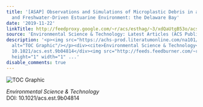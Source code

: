 ```yaml
---
title: '[ASAP] Observations and Simulations of Microplastic Debris in a Tide, Wind,
  and Freshwater-Driven Estuarine Environment: the Delaware Bay'
date: '2019-11-22'
linkTitle: http://feedproxy.google.com/~r/acs/esthag/~3/xdQaUtgB53o/acs.est.9b04814
source: 'Environmental Science & Technology: Latest Articles (ACS Publications)'
description: '<p><img src="https://achs-prod.literatumonline.com/na101/home/literatum/publisher/achs/journals/content/esthag/0/esthag.ahead-of-print/acs.est.9b04814/20191122/images/medium/es9b04814_0006.gif"
  alt="TOC Graphic"/></p><div><cite>Environmental Science & Technology</cite></div><div>DOI:
  10.1021/acs.est.9b04814</div><img src="http://feeds.feedburner.com/~r/acs/esthag/~4/xdQaUtgB53o"
  height="1" width="1" ...'
disable_comments: true
---
```

<p><img src="https://achs-prod.literatumonline.com/na101/home/literatum/publisher/achs/journals/content/esthag/0/esthag.ahead-of-print/acs.est.9b04814/20191122/images/medium/es9b04814_0006.gif" alt="TOC Graphic"/></p><div><cite>Environmental Science & Technology</cite></div><div>DOI: 10.1021/acs.est.9b04814</div><img src="http://feeds.feedburner.com/~r/acs/esthag/~4/xdQaUtgB53o" height="1" width="1" ...